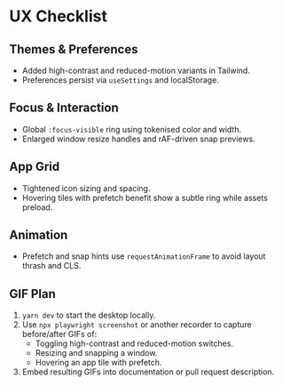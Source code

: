 # UX Checklist

## Themes & Preferences

- Added high-contrast and reduced-motion variants in Tailwind.
- Preferences persist via `useSettings` and localStorage.

## Focus & Interaction

- Global `:focus-visible` ring using tokenised color and width.
- Enlarged window resize handles and rAF-driven snap previews.

## App Grid

- Tightened icon sizing and spacing.
- Hovering tiles with prefetch benefit show a subtle ring while assets preload.

## Animation

- Prefetch and snap hints use `requestAnimationFrame` to avoid layout thrash and CLS.

## GIF Plan

1. `yarn dev` to start the desktop locally.
2. Use `npx playwright screenshot` or another recorder to capture before/after GIFs of:
   - Toggling high-contrast and reduced-motion switches.
   - Resizing and snapping a window.
   - Hovering an app tile with prefetch.
3. Embed resulting GIFs into documentation or pull request description.
